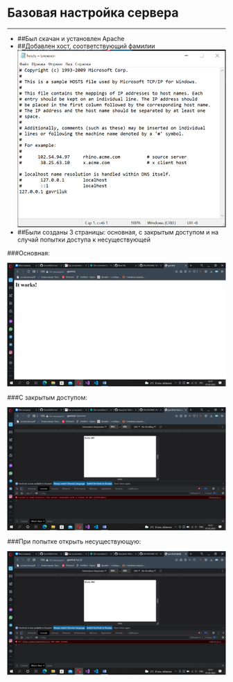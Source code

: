 # Базовая настройка сервера
___________________________
* ##Был скачан и установлен Apache
* ##Добавлен хост, соответствующий фамилии
![](1.png)
* ##Были созданы 3 страницы: основная, с закрытым доступом и на случай попытки доступа к несуществующей

###Основная:

![](2.png)

###С закрытым доступом:

![](3.png)

###При попытке открыть несуществующую:

![](4.png)
